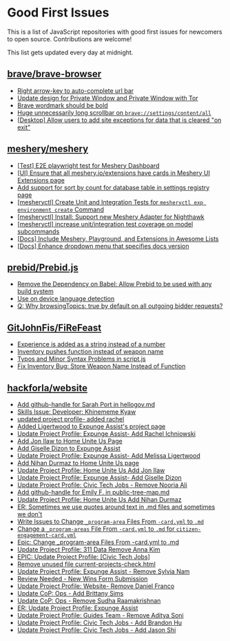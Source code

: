 # Good First Issues

This is a list of JavaScript repositories with good first issues for newcomers to open source. Contributions are welcome!

This list gets updated every day at midnight.

## [brave/brave-browser](https://github.com/brave/brave-browser)

- [Right arrow-key to auto-complete url bar](https://github.com/brave/brave-browser/issues/44927)
- [Update design for Private Window and Private Window with Tor](https://github.com/brave/brave-browser/issues/44909)
- [Brave wordmark should be bold](https://github.com/brave/brave-browser/issues/41637)
- [Huge unnecessarily long scrollbar on `brave://settings/content/all`](https://github.com/brave/brave-browser/issues/44696)
- [[Desktop] Allow users to add site exceptions for data that is cleared "on exit"](https://github.com/brave/brave-browser/issues/10493)

## [meshery/meshery](https://github.com/meshery/meshery)

- [[Test] E2E playwright test for Meshery Dashboard](https://github.com/meshery/meshery/issues/14565)
- [[UI] Ensure that all meshery.io/extensions have cards in Meshery UI Extensions page](https://github.com/meshery/meshery/issues/13623)
- [Add support for sort by count for database table in settings registry page](https://github.com/meshery/meshery/issues/13958)
- [[mesheryctl] Create Unit and Integration Tests for `mesheryctl exp environment create` Command](https://github.com/meshery/meshery/issues/12138)
- [[mesheryctl] Install: Support new Meshery Adapter for Nighthawk](https://github.com/meshery/meshery/issues/10371)
- [[mesheryctl] increase unit/integration test coverage on model subcommands](https://github.com/meshery/meshery/issues/14042)
- [[Docs] Include Meshery, Playground, and Extensions in Awesome Lists](https://github.com/meshery/meshery/issues/13426)
- [[Docs] Enhance dropdown menu that specifies docs version](https://github.com/meshery/meshery/issues/9227)

## [prebid/Prebid.js](https://github.com/prebid/Prebid.js)

- [Remove the Dependency on Babel: Allow Prebid to be used with any build system](https://github.com/prebid/Prebid.js/issues/10086)
- [Use on device language detection](https://github.com/prebid/Prebid.js/issues/13054)
- [Q: Why browsingTopics: true by default on all outgoing bidder requests?](https://github.com/prebid/Prebid.js/issues/11148)

## [GitJohnFis/FiReFeast](https://github.com/GitJohnFis/FiReFeast)

- [Experience is added as a string instead of a number](https://github.com/GitJohnFis/FiReFeast/issues/4)
- [Inventory pushes function instead of weapon name](https://github.com/GitJohnFis/FiReFeast/issues/3)
- [Typos and Minor Syntax Problems in script.js](https://github.com/GitJohnFis/FiReFeast/issues/2)
- [Fix Inventory Bug: Store Weapon Name Instead of Function](https://github.com/GitJohnFis/FiReFeast/issues/1)

## [hackforla/website](https://github.com/hackforla/website)

- [Add github-handle for Sarah Port in hellogov.md](https://github.com/hackforla/website/issues/7402)
- [Skills Issue: Developer: Khinememe Kyaw](https://github.com/hackforla/website/issues/7894)
- [updated project profile- added rachel](https://github.com/hackforla/website/pull/8162)
- [Added Ligertwood to Expunge Assist's project page](https://github.com/hackforla/website/pull/8160)
- [Update Project Profile: Expunge Assist- Add Rachel Ichniowski](https://github.com/hackforla/website/issues/8000)
- [Add Jon Ilaw to Home Unite Us Page](https://github.com/hackforla/website/pull/8159)
- [Add Giselle Dizon to Expunge Assist](https://github.com/hackforla/website/pull/8156)
- [Update Project Profile: Expunge Assist- Add Melissa Ligertwood](https://github.com/hackforla/website/issues/7999)
- [Add Nihan Durmaz to Home Unite Us page](https://github.com/hackforla/website/pull/8149)
- [Update Project Profile: Home Unite Us Add Jon Ilaw](https://github.com/hackforla/website/issues/7954)
- [Update Project Profile: Expunge Assist- Add Giselle Dizon](https://github.com/hackforla/website/issues/7998)
- [Update Project Profile: Civic Tech Jobs - Remove Nooria Ali](https://github.com/hackforla/website/issues/8070)
- [Add github-handle for Emily F. in public-tree-map.md](https://github.com/hackforla/website/issues/7792)
- [Update Project Profile: Home Unite Us Add Nihan Durmaz](https://github.com/hackforla/website/issues/7956)
- [ER: Sometimes we use quotes around text in .md files and sometimes we don't](https://github.com/hackforla/website/issues/7540)
- [Write Issues to Change `_program-area` Files From `-card.yml` to `.md`](https://github.com/hackforla/website/issues/7383)
- [Change a `_program-areas` File From `-card.yml` to `.md` for `citizen-engagement-card.yml`](https://github.com/hackforla/website/issues/7425)
- [Epic: Change _program-area Files From -card.yml to .md](https://github.com/hackforla/website/issues/7424)
- [Update Project Profile: 311 Data Remove Anna Kim](https://github.com/hackforla/website/pull/8057)
- [EPIC: Update Project Profile: [Civic Tech Jobs]](https://github.com/hackforla/website/issues/8123)
- [Remove unused file current-projects-check.html](https://github.com/hackforla/website/issues/7780)
- [Update Project Profile: Expunge Assist - Remove Sylvia Nam](https://github.com/hackforla/website/issues/8117)
- [Review Needed - New Wins Form Submission](https://github.com/hackforla/website/issues/8145)
- [Update Project Profile: Website- Remove Daniel Franco](https://github.com/hackforla/website/issues/8122)
- [Update CoP: Ops - Add Brittany Sims](https://github.com/hackforla/website/issues/8120)
- [Update CoP: Ops - Remove Sudha Raamakrishnan](https://github.com/hackforla/website/issues/8119)
- [ER: Update Project Profile: Expunge Assist](https://github.com/hackforla/website/issues/8087)
- [Update Project Profile: Guides Team - Remove Aditya Soni](https://github.com/hackforla/website/issues/8113)
- [Update Project Profile: Civic Tech Jobs - Add Brandon Hu](https://github.com/hackforla/website/issues/8112)
- [Update Project Profile: Civic Tech Jobs - Add Jason Shi](https://github.com/hackforla/website/issues/8111)

